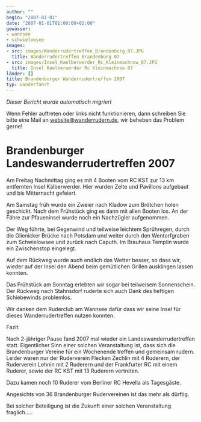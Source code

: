 ```yaml
---
author: ""
begin: "2007-01-01"
date: "2007-01-01T01:00:00+02:00"
gewässer:
- wannsee
- schwielowsee
images:
- src: images/Wanderrudertreffen_Brandenburg_07.JPG
  title: Wanderrudertreffen Brandenburg 07
- src: images/Insel_Kaelberwerder_Rc_Kleinmachnow_07.JPG
  title: Insel Kaelberwerder Rc Kleinmachnow 07
länder: []
title: Brandenburger Wanderrudertreffen 2007
typ: wanderfahrt
---
```



*Dieser Bericht wurde automatisch migriert*

Wenn Fehler auftreten oder links nicht funktionieren, dann schreiben Sie bitte eine Mail an website@wanderrudern.de, wir beheben das Problem gerne!



# Brandenburger Landeswanderrudertreffen 2007


Am Freitag Nachmittag ging es mit 4 Booten vom RC KST zur 13 km entfernten Insel Kälberwerder. Hier wurden Zelte und Pavillons aufgebaut und bis Mitternacht gefeiert.

Am Samstag früh wurde ein Zweier nach Kladow zum Brötchen holen geschickt. Nach dem Frühstück ging es dann mit allen Booten los. An der Fähre zur Pfaueninsel wurde noch ein Nachzügler aufgenommen.

Der Weg führte, bei Gegenwind und teilweise leichtem Sprühregen, durch die Glienicker Brücke nach Potsdam und weiter durch den Wentorfgraben zum Schwielowsee und zurück nach Caputh. Im Brauhaus Templin wurde ein Zwischenstop eingelegt.

Auf dem Rückweg wurde auch endlich das Wetter besser, so dass wir, wieder auf der Insel den Abend beim gemütlichen Grillen ausklingen lassen konnten.

Das Frühstück am Sonntag erlebten wir sogar bei teilweisem Sonnenschein. Der Rückweg nach Stahnsdorf ruderte sich auch Dank des heftigen Schiebewinds problemlos.

Wir danken dem Ruderclub am Wannsee dafür dass wir seine Insel für dieses Wanderrudertreffen nutzen konnten.

Fazit:

Nach 2-jähriger Pause fand 2007 mal wieder ein Landeswanderrudertreffen statt. Eigentlicher Sinn einer solchen Veranstaltung ist, dass sich die Brandenburger Vereine für ein Wochenende treffen und gemeinsam rudern. Leider waren nur der Ruderverein Flecken Zechlin mit 4 Ruderern, der Ruderverein Lehnin mit 2 Ruderern und der Frankfurter RC mit einem Ruderer, sowie der RC KST mit 13 Ruderern vertreten.

Dazu kamen noch 10 Ruderer vom Berliner RC Hevella als Tagesgäste.

Angesichts von 36 Brandenburger Rudervereinen ist das mehr als dürftig.

Bei solcher Beteiligung ist die Zukunft einer solchen Veranstaltung fraglich.....